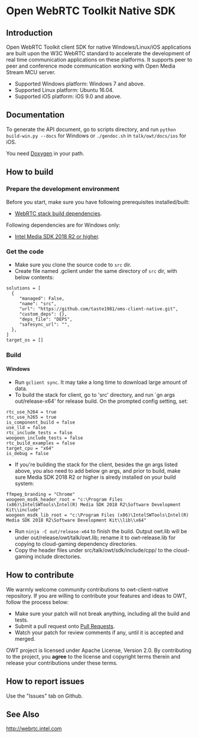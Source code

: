 # Open WebRTC Toolkit Native SDK

## Introduction
Open WebRTC Toolkit client SDK for native Windows/Linux/iOS applications are built upon the W3C WebRTC standard to accelerate the development of real time communication applications on these platforms. It supports peer to peer and conference mode communication working with Open Media Stream MCU server.

- Supported Windows platform: Windows 7 and above.
- Supported Linux platform: Ubuntu 16.04.
- Supported iOS platform: iOS 9.0 and above.

## Documentation
To generate the API document, go to scripts directory, and run `python build-win.py --docs` for Windows or `./gendoc.sh` in `talk/owt/docs/ios` for iOS.

You need [Doxygen](http://www.doxygen.nl/) in your path.

## How to build

### Prepare the development environment
Before you start, make sure you have following prerequisites installed/built:
- [WebRTC stack build dependencies](https://webrtc.org/native-code/development/prerequisite-sw/).

Following dependencies are for Windows only:
- [Intel Media SDK 2018 R2 or higher](https://software.intel.com/en-us/media-sdk/choose-download/client).

### Get the code
- Make sure you clone the source code to `src` dir.
- Create file named .gclient under the same directory of `src` dir, with below contents:

```
solutions = [ 
  {  
     "managed": False,  
     "name": "src",  
     "url": "https://github.com/taste1981/oms-client-native.git",  
     "custom_deps": {},  
     "deps_file": "DEPS",  
     "safesync_url": "",  
  },  
]  
target_os = []  
```

### Build
#### Windows
- Run `gclient sync`. It may take a long time to download large amount of data.
- To build the stack for client, go to 'src' directory, and run `gn args out/release-x64' for release build. On the prompted config setting, set: 
````
rtc_use_h264 = true
rtc_use_h265 = true
is_component_build = false
use_lld = false
rtc_include_tests = false
woogeen_include_tests = false
rtc_build_examples = false
target_cpu = "x64"
is_debug = false
````

- If you're building the stack for the client, besides the gn args listed above, you also need to add below gn args, and prior to build, make sure Media SDK 2018 R2 or higher is
alredy installed on your build system:
````
ffmpeg_branding = "Chrome"
woogeen_msdk_header_root = "c:\Program Files (x86)\IntelSWTools\Intel(R) Media SDK 2018 R2\Software Development Kit\\include"
woogeen_msdk_lib_root = "c:\Program Files (x86)\IntelSWTools\Intel(R) Media SDK 2018 R2\Software Development Kit\\lib\\x64"
````
- Run `ninja -C out/release-x64` to finish the build. Output owt.lib will be under out/release/owt/talk/owt.lib; rename it to owt-release.lib for copying to cloud-gaming dependency directories.
- Copy the header files under src/talk/owt/sdk/include/cpp/ to the cloud-gaming include directories.

## How to contribute
We warmly welcome community contributions to owt-client-native repository. If you are willing to contribute your features and ideas to OWT, follow the process below:

- Make sure your patch will not break anything, including all the build and tests.
- Submit a pull request onto [Pull Requests](https://github.com/open-webrtc-toolkit/owt-client-native/pulls).
- Watch your patch for review comments if any, until it is accepted and merged.

OWT project is licensed under Apache License, Version 2.0. By contributing to the project, you **agree** to the license and copyright terms therein and release your contributions under these terms.

## How to report issues
Use the "Issues" tab on Github.

## See Also
http://webrtc.intel.com
 

